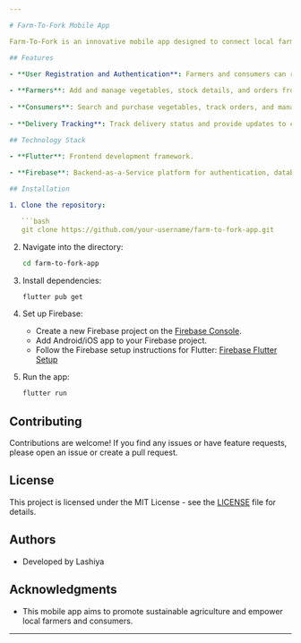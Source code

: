 ```yaml
---

# Farm-To-Fork Mobile App

Farm-To-Fork is an innovative mobile app designed to connect local farmers directly with consumers, revolutionizing the agricultural supply chain.

## Features

- **User Registration and Authentication**: Farmers and consumers can register and log in securely.
  
- **Farmers**: Add and manage vegetables, stock details, and orders from consumers.
  
- **Consumers**: Search and purchase vegetables, track orders, and manage complaints.
  
- **Delivery Tracking**: Track delivery status and provide updates to consumers and farmers.

## Technology Stack

- **Flutter**: Frontend development framework.
  
- **Firebase**: Backend-as-a-Service platform for authentication, database, and hosting.

## Installation

1. Clone the repository:

   ```bash
   git clone https://github.com/your-username/farm-to-fork-app.git
   ```

2. Navigate into the directory:

   ```bash
   cd farm-to-fork-app
   ```

3. Install dependencies:

   ```bash
   flutter pub get
   ```

4. Set up Firebase:

   - Create a new Firebase project on the [Firebase Console](https://console.firebase.google.com/).
   - Add Android/iOS app to your Firebase project.
   - Follow the Firebase setup instructions for Flutter: [Firebase Flutter Setup](https://firebase.flutter.dev/docs/overview)

5. Run the app:

   ```bash
   flutter run
   ```

## Contributing

Contributions are welcome! If you find any issues or have feature requests, please open an issue or create a pull request.

## License

This project is licensed under the MIT License - see the [LICENSE](LICENSE) file for details.

## Authors

- Developed by Lashiya

## Acknowledgments

- This mobile app aims to promote sustainable agriculture and empower local farmers and consumers.

---
```

